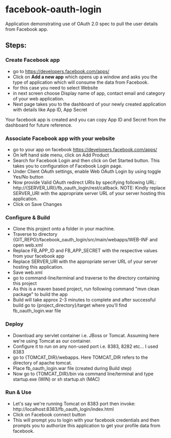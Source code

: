 # facebook-oauth-login

Application demonstrating use of OAuth 2.0 spec to pull the user details from Facebook app.

## Steps:

### Create Facebook app

- go to https://developers.facebook.com/apps/
- Click on **Add a new app** which opens up a window and asks you the type of application which will consume the data from Facebook.
- for this case you need to select Website
- in next screen choose Display name of app, contact email and category of your web application.
- Next page takes you to the dashboard of your newly created application with details like App ID, App Secret

Your facebook app is created and you can copy App ID and Secret from the dashboard for future reference.

### Associate Facebook app with your website

- go to your app on facebook https://developers.facebook.com/apps/
- On left hand side menu, click on Add Product
- Search for Facebook Login and then click on Get Started button. This takes you to configuration of Facebook Login page.
- Under Client OAuth settings, enable Web OAuth Login by using toggle Yes/No button
- Now provide Valid OAuth redirect URIs by specifying following URL: http://{SERVER_URI}/fb_oauth_login/rest/callback.
NOTE: Kindly replace SERVER_URI with the appropriate server URL of your server hosting this application.
- Click on Save Changes

### Configure & Build

- Clone this project onto a folder in your machine.
- Traverse to directory {GIT_REPO}/facebook_oauth_login/src/main/webapps/WEB-INF and open web.xml
- Replace FB_APP_ID and FB_APP_SECRET with the respective values from your facebook app
- Replace SERVER_URI with the appropriate server URL of your server hosting this application. 
- Save web.xml
- go to command-line/terminal and traverse to the directory containing this project
- As this is a maven based project, run following command "mvn clean package" to build the app
- Build will take approx 2-3 minutes to complete and after successful build go to {project_directory}/target where you'll find fb_oauth_login.war file

### Deploy 

- Download any servlet container i.e. JBoss or Tomcat. Assuming here we're using Tomcat as our container.
- Configure it to run on any non-used port i.e. 8383, 8282 etc... I used 8383
- go to {TOMCAT_DIR}/webapps. Here TOMCAT_DIR refers to the directory of apache tomcat.
- Place fb_oauth_login.war file (created during Build step)
- Now go to {TOMCAT_DIR}/bin via command line/terminal and type startup.exe (WIN) or sh startup.sh (MAC)

### Run & Use

- Let's say we're running Tomcat on 8383 port then invoke:
  http://localhost:8383/fb_oauth_login/index.html
- Click on Facebook connect button
- This will prompt you to login with your facebook credentials and then prompts you to authorize this application to get your profile data from facebook.


